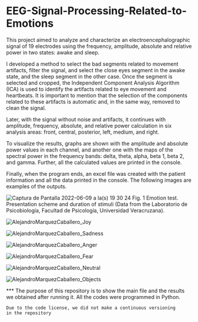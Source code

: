 # EEG-Signal-Processing-Related-to-Emotions

This project aimed to analyze and characterize an electroencephalographic signal of 19 electrodes using 
the frequency, amplitude, absolute and relative power in two states: awake and sleep.

I developed a method to select the bad segments related to movement artifacts, filter the signal, and 
select the close eyes segment in the awake state, and the sleep segment in the other case. Once the 
segment is selected and cropped, the Independent Component Analysis Algorithm (ICA) is used to identify 
the artifacts related to eye movement and heartbeats. It is important to mention that the selection of 
the components related to these artifacts is automatic and, in the same way, removed to clean the signal.

Later, with the signal without noise and artifacts, it continues with amplitude, frequency, absolute, and 
relative power calculation in six analysis areas: front, central, posterior, left, medium, and right.

To visualize the results, graphs are shown with the amplitude and absolute power values in each channel, 
and another one with the maps of the spectral power in the frequency bands: delta, theta, alpha, beta 1, 
beta 2, and gamma. Further, all the calculated values ​​are printed in the console.

Finally, when the program ends, an excel file was created with the patient information and all the data 
printed in the console. The following images are examples of the outputs.

![Captura de Pantalla 2022-06-09 a la(s) 19 30 24](https://user-images.githubusercontent.com/60671532/172968099-47743c83-d285-4969-ac6d-767be93f4f19.png)
Fig. 1 Emotion test. Presentation scheme and duration of stimuli 
(Data from the Laboratorio de Psicobiología, Facultad de Psicología, Universidad Veracruzana).

![AlejandroMarquezCaballero_Joy](https://user-images.githubusercontent.com/60671532/172968154-e1a238b5-0a35-4893-9490-8ef46c1ee4a8.png)

![AlejandroMarquezCaballero_Sadness](https://user-images.githubusercontent.com/60671532/172968302-3c4e4be0-35fc-4fe2-8ae0-0acb32b5c1d5.png)

![AlejandroMarquezCaballero_Anger](https://user-images.githubusercontent.com/60671532/172968315-654e1cf4-f41e-46f3-af31-12ec9a7297fb.png)

![AlejandroMarquezCaballero_Fear](https://user-images.githubusercontent.com/60671532/172968320-131f72e9-9e21-4c3b-a92b-c11ef37c1623.png)

![AlejandroMarquezCaballero_Neutral](https://user-images.githubusercontent.com/60671532/172968326-2d1395a4-cf93-45a8-9354-af4234fc6a24.png)

![AlejandroMarquezCaballero_Objects](https://user-images.githubusercontent.com/60671532/172968346-d20fd6a3-1530-4981-b419-4fe4d9c038b1.png)



*** The purpose of this repository is to show the main file and the results we obtained after running it.
    All the codes were programmed in Python.
    
    Due to the code license, we did not make a continuous versioning 
    in the repository
